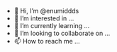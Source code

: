 - 👋 Hi, I’m @enumiddds
- 👀 I’m interested in ...
- 🌱 I’m currently learning ...
- 💞️ I’m looking to collaborate on ...
- 📫 How to reach me ...

<!---
enumiddds/enumiddds is a ✨ special ✨ repository because its `README.md` (this file) appears on your GitHub profile.
You can click the Preview link to take a look at your changes.
--->
